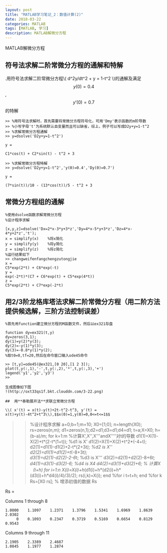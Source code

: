 ```yaml
---
layout: post
title: "MATLAB学习笔记_2：数值计算(2)"
date: 2018-03-22
categories: MATLAB
tags: [MATLAB, 学习]
description: MATLAB解微分方程
---
```


MATLAB解微分方程

## 	**符号法**求解**二阶常微分方程**的通解和特解

.用符号法求解二阶常微分方程\\( d^2y/dt^2 + y = 1-t^2 \\)的通解及满足$$y(0)=0.4$$,$$y'(0)=0.7$$的特解

 ```
 >> %用符号法求解时，首先需要将常微分方程符号化，可用'Dmy'表示函数的m阶导数
>> %小写字母't'为系统默认自变量而且可以缺省，综上，例子可以写成D2y+y=1-t^2
>> %求解常微分方程通解
>> y=dsolve('D2y+y=1-t^2')
 
y =
 
C1*cos(t) + C2*sin(t) - t^2 + 3
 
>> %求解常微分方程特解
>> y=dsolve('D2y+y=1-t^2','y(0)=0.4','Dy(0)=0.7')
 
y =
 
(7*sin(t))/10 - (13*cos(t))/5 - t^2 + 3
 ```
 
 ##	**常微分方程组**的通解
 
  ```
 %使用dsolve函数求解常微分方程
%设计程序求解

[x,y,z]=dsolve('Dx=2*x-3*y+3*z','Dy=4*x-5*y+3*z','Dz=4*x-4*y+2*z','t');
x = simplify(x)    %将x简化
y = simplify(y)    %将y简化
z = simplify(z)    %将z简化
%运行结果如下
>> changweifenfangchengzutongjie
x =
C5*exp(2*t) + C6*exp(-t)
y =
exp(-2*t)*(C7 + C6*exp(t) + C5*exp(4*t))
z =
C5*exp(2*t) + C7*exp(-2*t)
```

##  用**2/3阶龙格库塔法**求解**二阶**常微分方程（**用二阶方法提供候选解，三阶方法控制误差**）

```
%首先用function建立微分方程的M函数文件，然后以ex321存盘

function dy=ex321(t,y)    
dy=zeros(3,1);
dy(1)=y(2)*y(3);
dy(2)=-y(1)*y(3);
dy(3)=-0.8*y(1)*y(2);
%取t0=0,tf=20,然后在命令窗口输入ode45命令

>> [t,y]=ode45(@ex321,[0 20],[1 2 3]);
plot(t,y(:,1),'-',t,y(:,2),'*',t,y(:,3),'+')
legend('y1','y2','y3')
>>

生成图像如下图
!(http://oxt33qs1f.bkt.clouddn.com/3-22.png)

##  用**泰勒展开法**求联立常微分方程

\\( x'(t) = x(t)-y(t)+2t-t^2-t^3, y'(t) =  x(t)+y(t)-4t^2+t^3\\),$$x(0)=1,y(0)=0,0<=t<=1$$

```
>> %设计程序求解
a=0;b=1;m=10;
X0=[1;0];
  n=length(X0);
  rs=zeros(n,m);
  d1=zeros(n,1);d2=d1;d3=d1;d4=d1;
  t=a;X=X0;
  h=(b-a)/m;
  for k=1:m
%计算X',X'',X'''andX''''对t的导数
    d1(1)=X(1)-X(2)+t*(2-t*(1+t));  %d1 is X'
    d1(2)=X(1)+X(2)+t^2*(-4+t); 
    d2(1)=d1(1)-d1(2)+2-t*(2+3*t);  %d2 is X''
    d2(2)=d1(1)+d1(2)+t*(-8+3*t);  
    d3(1)=d2(1)-d2(2)-2-6*t;  %d3 is X'''
    d3(2)=d2(1)+d2(2)-8+6*t;
    d4(1)=d3(1)-d3(2)-6;    %d4 is X4
    d4(2)=d3(1)+d3(2)+6;
% 计算X（t+h)
    for i=1:n
        X(i)=X(i)+h*(d1(i)+h*(d2(i)+h*(d3(i)+h*d4(i)/4)/3)/2);
        rs(i,k)=X(i);
    end    %for i
    t=t+h;
  end    %for k
Rs=[X0 rs];    % 增添初值的数据
>> Rs

Rs =

  Columns 1 through 8

    1.0000    1.1097    1.2371    1.3796    1.5341    1.6969    1.8639    2.0302
         0    0.1093    0.2347    0.3719    0.5169    0.6654    0.8129    0.9543

  Columns 9 through 11

    2.1905    2.3389    2.4687
    1.0845    1.1977    1.2874
```
